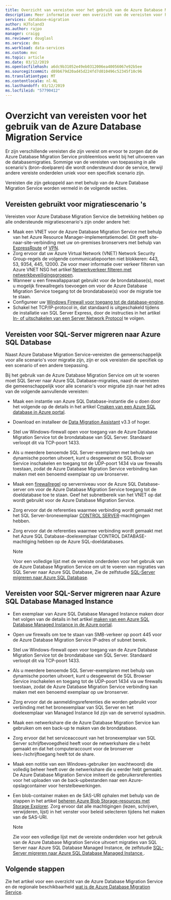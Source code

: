 ```yaml
---
title: Overzicht van vereisten voor het gebruik van de Azure Database Migration Service | Microsoft Docs
description: Meer informatie over een overzicht van de vereisten voor het gebruik van de Azure Database Migration Service om uit te voeren van de databasemigraties.
services: database-migration
author: HJToland3
ms.author: rajpo
manager: craigg
ms.reviewer: douglasl
ms.service: dms
ms.workload: data-services
ms.custom: mvc
ms.topic: article
ms.date: 03/12/2019
ms.openlocfilehash: a6dc9b31052e49eb0312006ea40056067e92b5ee
ms.sourcegitcommit: d89b679d20ad45d224fd7d010496c52345f10c96
ms.translationtype: MT
ms.contentlocale: nl-NL
ms.lasthandoff: 03/12/2019
ms.locfileid: "57790412"
---
```

# <a name="overview-of-prerequisites-for-using-the-azure-database-migration-service"></a>Overzicht van vereisten voor het gebruik van de Azure Database Migration Service
Er zijn verschillende vereisten die zijn vereist om ervoor te zorgen dat de Azure Database Migration Service probleemloos werkt bij het uitvoeren van de databasemigraties. Sommige van de vereisten van toepassing in alle scenario's (bron-doelparen) die wordt ondersteund door de service, terwijl andere vereiste onderdelen uniek voor een specifiek scenario zijn.

Vereisten die zijn gekoppeld aan met behulp van de Azure Database Migration Service worden vermeld in de volgende secties.

## <a name="prerequisites-common-across-migration-scenarios"></a>Vereisten gebruikt voor migratiescenario 's
Vereisten voor Azure Database Migration Service die betrekking hebben op alle ondersteunde migratiescenario's zijn onder andere het:
- Maak een VNET voor de Azure Database Migration Service met behulp van het Azure Resource Manager-implementatiemodel. Dit geeft site-naar-site-verbinding met uw on-premises bronservers met behulp van [ExpressRoute](https://docs.microsoft.com/azure/expressroute/expressroute-introduction) of [VPN](https://docs.microsoft.com/azure/vpn-gateway/vpn-gateway-about-vpngateways).
- Zorg ervoor dat uw Azure Virtual Network (VNET) Network Security Group-regels de volgende communicatiepoorten niet blokkeren: 443, 53, 9354, 445, 12000. Zie voor meer informatie over verkeer filteren van Azure VNET NSG het artikel [Netwerkverkeer filteren met netwerkbeveiligingsgroepen](https://docs.microsoft.com/azure/virtual-network/virtual-networks-nsg).
- Wanneer u een firewallapparaat gebruikt voor de brondatabase(s), moet u mogelijk firewallregels toevoegen om voor de Azure Database Migration Service toegang tot de brondatabase(s) voor de migratie toe te staan.
- Configureer uw [Windows Firewall voor toegang tot de database-engine](https://docs.microsoft.com/sql/database-engine/configure-windows/configure-a-windows-firewall-for-database-engine-access).
- Schakel het TCP/IP-protocol in, dat standaard is uitgeschakeld tijdens de installatie van SQL Server Express, door de instructies in het artikel [In- of uitschakelen van een Server Network Protocol](https://docs.microsoft.com/sql/database-engine/configure-windows/enable-or-disable-a-server-network-protocol#SSMSProcedure) te volgen.

## <a name="prerequisites-for-migrating-sql-server-to-azure-sql-database"></a>Vereisten voor SQL-Server migreren naar Azure SQL Database 
Naast Azure Database Migration Service-vereisten die gemeenschappelijk voor alle scenario's voor migratie zijn, zijn er ook vereisten die specifiek op een scenario of een andere toepassing.

Bij het gebruik van de Azure Database Migration Service om uit te voeren moet SQL Server naar Azure SQL Database-migraties, naast de vereisten die gemeenschappelijk voor alle scenario's voor migratie zijn naar het adres van de volgende aanvullende vereisten:

- Maak een instantie van Azure SQL Database-instantie die u doen door het volgende op de details in het artikel C[maken van een Azure SQL database in Azure portal](https://docs.microsoft.com/azure/sql-database/sql-database-get-started-portal).
- Download en installeer de [Data Migration Assistant](https://www.microsoft.com/download/details.aspx?id=53595) v3.3 of hoger.
- Stel uw Windows-firewall open voor toegang van de Azure Database Migration Service tot de brondatabase van SQL Server. Standaard verloopt dit via TCP-poort 1433.
- Als u meerdere benoemde SQL Server-exemplaren met behulp van dynamische poorten uitvoert, kunt u desgewenst de SQL Browser Service inschakelen en toegang tot de UDP-poort 1434 via uw firewalls toestaan, zodat de Azure Database Migration Service verbinding kan maken met een benoemd exemplaar op uw bronserver.
- Maak een [firewallregel](https://docs.microsoft.com/azure/sql-database/sql-database-firewall-configure) op serverniveau voor de Azure SQL Database-server om voor de Azure Database Migration Service toegang tot de doeldatabase toe te staan. Geef het subnetbereik van het VNET op dat wordt gebruikt voor de Azure Database Migration Service.
- Zorg ervoor dat de referenties waarmee verbinding wordt gemaakt met het SQL Server-bronexemplaar [CONTROL SERVER](https://docs.microsoft.com/sql/t-sql/statements/grant-server-permissions-transact-sql)-machtigingen hebben.
- Zorg ervoor dat de referenties waarmee verbinding wordt gemaakt met het Azure SQL Database-doelexemplaar CONTROL DATABASE-machtiging hebben op de Azure SQL-doeldatabases.

   > [!NOTE]
   > Voor een volledige lijst met de vereiste onderdelen voor het gebruik van de Azure Database Migration Service om uit te voeren van migraties van SQL Server naar Azure SQL Database, Zie de zelfstudie [SQL-Server migreren naar Azure SQL Database](https://docs.microsoft.com/azure/dms/tutorial-sql-server-to-azure-sql).
   > 

## <a name="prerequisites-for-migrating-sql-server-to-azure-sql-database-managed-instance"></a>Vereisten voor SQL-Server migreren naar Azure SQL Database Managed Instance
- Een exemplaar van Azure SQL Database Managed Instance maken door het volgen van de details in het artikel [maken van een Azure SQL Database Managed Instance in de Azure portal](https://aka.ms/sqldbmi).
- Open uw firewalls om toe te staan van SMB-verkeer op poort 445 voor de Azure Database Migration Service IP-adres of subnet bereik.
- Stel uw Windows-firewall open voor toegang van de Azure Database Migration Service tot de brondatabase van SQL Server. Standaard verloopt dit via TCP-poort 1433.
- Als u meerdere benoemde SQL Server-exemplaren met behulp van dynamische poorten uitvoert, kunt u desgewenst de SQL Browser Service inschakelen en toegang tot de UDP-poort 1434 via uw firewalls toestaan, zodat de Azure Database Migration Service verbinding kan maken met een benoemd exemplaar op uw bronserver.
- Zorg ervoor dat de aanmeldingsreferenties die worden gebruikt voor verbinding met het bronexemplaar van SQL Server en het doelexemplaar van Managed Instance lid zijn van de serverrol sysadmin.
- Maak een netwerkshare die de Azure Database Migration Service kan gebruiken om een back-up te maken van de brondatabase.
- Zorg ervoor dat het serviceaccount van het bronexemplaar van SQL Server schrijfbevoegdheid heeft voor de netwerkshare die u hebt gemaakt en dat het computeraccount voor de bronserver lees-/schrijftoegang heeft tot de share.
- Maak een notitie van een Windows-gebruiker (en wachtwoord) die volledig beheer heeft over de netwerkshare die u eerder hebt gemaakt. De Azure Database Migration Service imiteert de gebruikersreferenties voor het uploaden van de back-upbestanden naar een Azure-opslagcontainer voor herstelbewerkingen.
- Een blob-container maken en de SAS-URI ophalen met behulp van de stappen in het artikel [beheren Azure Blob Storage-resources met Storage Explorer](https://docs.microsoft.com/azure/vs-azure-tools-storage-explorer-blobs#get-the-sas-for-a-blob-container). Zorg ervoor dat alle machtigingen (lezen, schrijven, verwijderen, lijst) in het venster voor beleid selecteren tijdens het maken van de SAS-URI.

   > [!NOTE]
   > Zie voor een volledige lijst met de vereiste onderdelen voor het gebruik van de Azure Database Migration Service uitvoert migraties van SQL Server naar Azure SQL Database Managed Instance, de zelfstudie [SQL-Server migreren naar Azure SQL Database Managed Instance ](https://aka.ms/migratetomiusingdms).

## <a name="next-steps"></a>Volgende stappen
Zie het artikel voor een overzicht van de Azure Database Migration Service en de regionale beschikbaarheid [wat is de Azure Database Migration Service](dms-overview.md). 